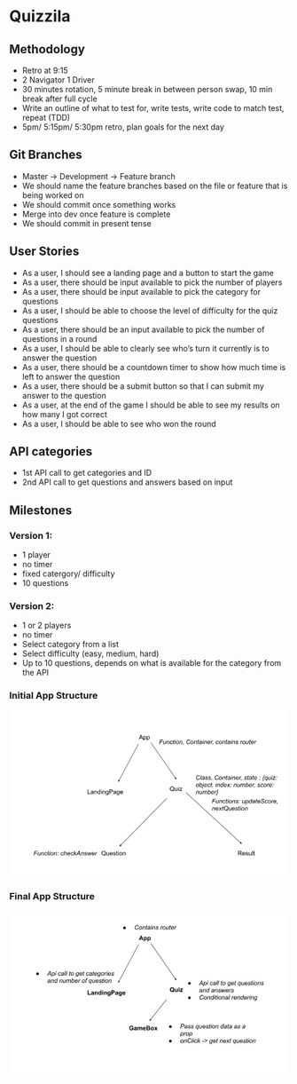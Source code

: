 # Quizzila

## Methodology 
- Retro at 9:15
- 2 Navigator 1 Driver
- 30 minutes rotation, 5 minute break in between person swap, 10 min break after full cycle
- Write an outline of what to test for, write tests, write code to match test, repeat (TDD)
- 5pm/ 5:15pm/ 5:30pm retro, plan goals for the next day      
  
  
## Git Branches
- Master -> Development -> Feature branch
- We should name the feature branches based on the file or feature that is being worked on
- We should commit once something works
- Merge into dev once feature is complete
- We should commit in present tense


## User Stories
- As a user, I should see a landing page and a button to start the game
- As a user, there should be input available to pick the number of players 
- As a user, there should be input available to pick the category for questions 
- As a user, I should be able to choose the level of difficulty for the quiz questions
- As a user, there should be an input available to pick the number of questions in a round
- As a user, I should be able to clearly see who’s turn it currently is to answer the question
- As a user, there should be a countdown timer to show how much time is left to answer the question
- As a user, there should be a submit button so that I can submit my answer to the question
- As a user, at the end of the game I should be able to see my results on how many I got correct
- As a user, I should be able to see who won the round

## API categories
- 1st API call to get categories and ID 
- 2nd API call to get questions and answers based on input

## Milestones 
### Version 1: 
- 1 player
- no timer
- fixed catergory/ difficulty
- 10 questions

### Version 2:
- 1 or 2 players
- no timer
- Select category from a list
- Select difficulty (easy, medium, hard)
- Up to 10 questions, depends on what is available for the category from the API

### Initial App Structure
![alt text](/map.jpg "App Tree")

### Final App Structure
![alt text](/final_map.jpg "App Tree Final")